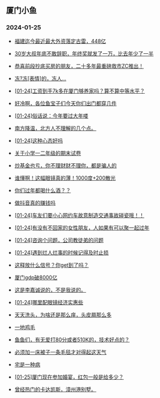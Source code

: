 ## 厦门小鱼 
### 2024-01-25

+ [福建迄今最近最大外资落定古雷，448亿](http://bbs.xmfish.com/read-htm-tid-18139787.html)

+ [30岁大叔年底不敢辞职，年终奖就发了一万，比去年少了一半](http://bbs.xmfish.com/read-htm-tid-18139893.html)

+ [恭喜前段抄底买房的朋友，二十多年最重磅救市ZC推出！](http://bbs.xmfish.com/read-htm-tid-18139945.html)

+ [冻?冻[表情]的，冻人…](http://bbs.xmfish.com/read-htm-tid-18139780.html)

+ [[01-24]工资到手7k多在厦门够养家吗？算不算中等水平？](http://bbs.xmfish.com/read-htm-tid-18139932.html)

+ [好冷啊，各位鱼宝子们今天你们出门都穿几件](http://bbs.xmfish.com/read-htm-tid-18139785.html)

+ [[01-24]俗话说：今年要过大年喽](http://bbs.xmfish.com/read-htm-tid-18139913.html)

+ [南方降温，北方人不理解的几个点。](http://bbs.xmfish.com/read-htm-tid-18139951.html)

+ [[01-24]这种心态好吗](http://bbs.xmfish.com/read-htm-tid-18139915.html)

+ [关于小学一二年级的期末试卷](http://bbs.xmfish.com/read-htm-tid-18139926.html)

+ [炒基金也亏，你不理财财不理你，都是骗人的](http://bbs.xmfish.com/read-htm-tid-18139837.html)

+ [谁懂啊！这幅眼镜真的薄！1000度+200散光](http://bbs.xmfish.com/read-htm-tid-18140004.html)

+ [你们过年都喝什么酒？？](http://bbs.xmfish.com/read-htm-tid-18140030.html)

+ [做抖音真的赚钱吗](http://bbs.xmfish.com/read-htm-tid-18140060.html)

+ [[01-24]车友们要小心网约车故意制造交通事故碰瓷哦！！](http://bbs.xmfish.com/read-htm-tid-18140043.html)

+ [[01-24]有没有不回家的女性朋友，人如果有可以聚一起过年](http://bbs.xmfish.com/read-htm-tid-18139998.html)

+ [[01-24]咨询个问题，公司教徒弟的问题](http://bbs.xmfish.com/read-htm-tid-18140002.html)

+ [[01-24]遇到烂人烂事的时候记得及时止损](http://bbs.xmfish.com/read-htm-tid-18140050.html)

+ [这释放什么信号？你get到了吗？](http://bbs.xmfish.com/read-htm-tid-18140053.html)

+ [厦门gdp破8000亿](http://bbs.xmfish.com/read-htm-tid-18140162.html)

+ [这是李嘉诚说的，不是我说的。](http://bbs.xmfish.com/read-htm-tid-18140126.html)

+ [[01-24]哪里配眼镜经济实惠些](http://bbs.xmfish.com/read-htm-tid-18139996.html)

+ [天天洗头，为啥还是那么痒，头皮屑那么多](http://bbs.xmfish.com/read-htm-tid-18140088.html)

+ [一地鸡毛](http://bbs.xmfish.com/read-htm-tid-18140181.html)

+ [鱼鱼们，有无爱打80分或者510K的，技术好点的？](http://bbs.xmfish.com/read-htm-tid-18140095.html)

+ [必须加一床被子一条毛毯才对得起这天气](http://bbs.xmfish.com/read-htm-tid-18140167.html)

+ [宅是一种病](http://bbs.xmfish.com/read-htm-tid-18140094.html)

+ [[01-25]厦门现在参加婚宴，红包一般是给多少？](http://bbs.xmfish.com/read-htm-tid-18140244.html)

+ [曾经热门的卡达凯斯，漳州港别墅。](http://bbs.xmfish.com/read-htm-tid-18140258.html)

